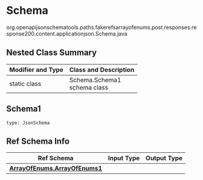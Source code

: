 # Schema
org.openapijsonschematools.paths.fakerefsarrayofenums.post.responses.response200.content.applicationjson.Schema.java

## Nested Class Summary
| Modifier and Type | Class and Description |
| ----------------- | ---------------------- |
| static class | Schema.Schema1<br> schema class |

## Schema1
```
type: JsonSchema
```

## Ref Schema Info
Ref Schema | Input Type | Output Type
---------- | ---------- | -----------
[**ArrayOfEnums.ArrayOfEnums1**](../../../../../../../../components/schemas/ArrayOfEnums.md) |  | 
